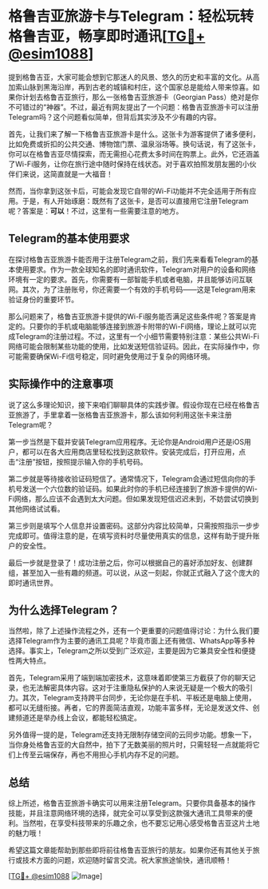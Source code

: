 # 格鲁吉亚旅游卡与Telegram：轻松玩转格鲁吉亚，畅享即时通讯[[TG💪+ @esim1088](https://t.me/s/esim1088)]

提到格鲁吉亚，大家可能会想到它那迷人的风景、悠久的历史和丰富的文化。从高加索山脉到黑海沿岸，再到古老的城镇和村庄，这个国家总是能给人带来惊喜。如果你计划去格鲁吉亚旅行，那么一张格鲁吉亚旅游卡（Georgian Pass）绝对是你不可错过的“神器”。不过，最近有网友提出了一个问题：格鲁吉亚旅游卡可以注册Telegram吗？这个问题看似简单，但背后其实涉及不少有趣的内容。

首先，让我们来了解一下格鲁吉亚旅游卡是什么。这张卡为游客提供了诸多便利，比如免费或折扣的公共交通、博物馆门票、温泉浴场等。换句话说，有了这张卡，你可以在格鲁吉亚尽情探索，而无需担心花费太多时间在购票上。此外，它还涵盖了Wi-Fi服务，让你在旅行途中随时保持在线状态。对于喜欢拍照发朋友圈的小伙伴们来说，这简直就是一大福音！

然而，当你拿到这张卡后，可能会发现它自带的Wi-Fi功能并不完全适用于所有应用。于是，有人开始琢磨：既然有了这张卡，是否可以直接用它注册Telegram呢？答案是：**可以**！不过，这里有一些需要注意的地方。

## Telegram的基本使用要求

在探讨格鲁吉亚旅游卡能否用于注册Telegram之前，我们先来看看Telegram的基本使用要求。作为一款全球知名的即时通讯软件，Telegram对用户的设备和网络环境有一定的要求。首先，你需要有一部智能手机或者电脑，并且能够访问互联网。其次，为了注册账号，你还需要一个有效的手机号码——这是Telegram用来验证身份的重要环节。

那么问题来了，格鲁吉亚旅游卡提供的Wi-Fi服务能否满足这些条件呢？答案是肯定的。只要你的手机或电脑能够连接到旅游卡附带的Wi-Fi网络，理论上就可以完成Telegram的注册过程。不过，这里有一个小细节需要特别注意：某些公共Wi-Fi网络可能会限制某些功能的使用，比如发送短信验证码。因此，在实际操作中，你可能需要确保Wi-Fi信号稳定，同时避免使用过于复杂的网络环境。

## 实际操作中的注意事项

说了这么多理论知识，接下来咱们聊聊具体的实践步骤。假设你现在已经在格鲁吉亚旅游了，手里拿着一张格鲁吉亚旅游卡，那么该如何利用这张卡来注册Telegram呢？

第一步当然是下载并安装Telegram应用程序。无论你是Android用户还是iOS用户，都可以在各大应用商店里轻松找到这款软件。安装完成后，打开应用，点击“注册”按钮，按照提示输入你的手机号码。

第二步就是等待接收验证码短信了。通常情况下，Telegram会通过短信向你的手机号发送一个六位数的验证码。如果此时你的手机已经连接到了旅游卡提供的Wi-Fi网络，那么应该不会遇到太大问题。但如果发现短信迟迟未到，不妨尝试切换到其他网络试试看。

第三步则是填写个人信息并设置密码。这部分内容比较简单，只需按照指示一步步完成即可。值得注意的是，在填写资料时尽量使用真实的信息，这样有助于提升账户的安全性。

最后一步就是登录了！成功注册之后，你可以根据自己的喜好添加好友、创建群组，甚至加入一些有趣的频道。可以说，从这一刻起，你就正式融入了这个庞大的即时通讯世界。

## 为什么选择Telegram？

当然啦，除了上述操作流程之外，还有一个更重要的问题值得讨论：为什么我们要选择Telegram作为主要的通讯工具呢？毕竟市面上还有微信、WhatsApp等多种选择。事实上，Telegram之所以受到广泛欢迎，主要是因为它兼具安全性和便捷性两大特点。

首先，Telegram采用了端到端加密技术，这意味着即使第三方截获了你的聊天记录，也无法解密具体内容。这对于注重隐私保护的人来说无疑是一个极大的吸引力。其次，Telegram支持跨平台同步，无论你是在手机、平板还是电脑上使用，都可以无缝衔接。再者，它的界面简洁直观，功能丰富多样，无论是发送文件、创建频道还是举办线上会议，都能轻松搞定。

另外值得一提的是，Telegram还支持无限制存储空间的云同步功能。想象一下，当你身处格鲁吉亚的大自然中，拍下了无数美丽的照片时，只需轻轻一点就能将它们上传至云端保存，再也不用担心手机内存不足的问题。

## 总结

综上所述，格鲁吉亚旅游卡确实可以用来注册Telegram。只要你具备基本的操作技能，并且注意网络环境的选择，就完全可以享受到这款强大通讯工具带来的便利。当然啦，在享受科技带来的乐趣之余，也不要忘记用心感受格鲁吉亚这片土地的魅力哦！

希望这篇文章能帮助到那些即将前往格鲁吉亚旅行的朋友。如果你还有其他关于旅行或技术方面的问题，欢迎随时留言交流。祝大家旅途愉快，通讯顺畅！

[[TG💪+ @esim1088](https://t.me/s/esim1088) ![Image](https://i.postimg.cc/4NQfJmqS/Snipaste-2025-05-13-00-14-12.png)]